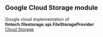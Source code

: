 ## Google Cloud Storage module

Google cloud implementation of **fintech.filestorage.spi.FileStorageProvider**<br/>
[Cloud Storage](https://cloud.google.com/storage/) 
